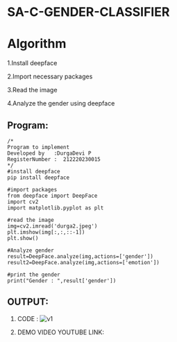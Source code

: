 # SA-C-GENDER-CLASSIFIER
# Algorithm
1.Install deepface

2.Import necessary packages

3.Read the image

4.Analyze the gender using deepface


## Program:
```
/*
Program to implement 
Developed by   :DurgaDevi P
RegisterNumber :  212220230015
*/
#install deepface
pip install deepface

#import packages
from deepface import DeepFace
import cv2
import matplotlib.pyplot as plt

#read the image
img=cv2.imread('durga2.jpeg')
plt.imshow(img[:,:,::-1])
plt.show()

#Analyze gender
result=DeepFace.analyze(img,actions=['gender'])
result2=DeepFace.analyze(img,actions=['emotion'])

#print the gender
print("Gender : ",result['gender'])

```

## OUTPUT:
1. CODE :
![v1](https://user-images.githubusercontent.com/75235704/173245436-449d8936-edfb-491d-a5df-b23b3f8e2c63.PNG)


2. DEMO VIDEO YOUTUBE LINK:



